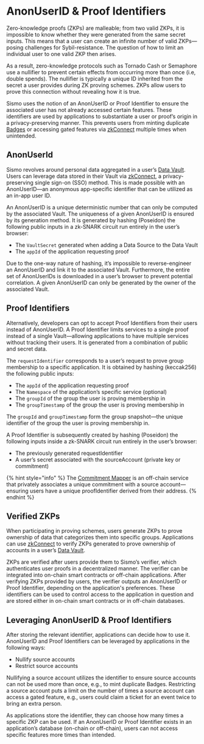 # AnonUserID & Proof Identifiers

Zero-knowledge proofs (ZKPs) are malleable; from two valid ZKPs, it is impossible to know whether they were generated from the same secret inputs. This means that a user can create an infinite number of valid ZKPs—posing challenges for Sybil-resistance. The question of how to limit an individual user to one valid ZKP then arises.

As a result, zero-knowledge protocols such as Tornado Cash or Semaphore use a nullifier to prevent certain effects from occurring more than once (i.e, double spends). The nullifier is typically a unique ID inherited from the secret a user provides during ZK proving schemes. ZKPs allow users to prove this connection without revealing how it is true.

Sismo uses the notion of an AnonUserID or Proof Identifier to ensure the associated user has not already accessed certain features. These identifiers are used by applications to substantiate a user or proof’s origin in a privacy-preserving manner. This prevents users from minting duplicate [Badges](../what-is-sismo/sismo-badges.md) or accessing gated features via [zkConnect](../what-is-sismo/zkconnect.md) multiple times when unintended.

## AnonUserId

Sismo revolves around personal data aggregated in a user’s [Data Vault](../what-is-sismo/data-vault.md). Users can leverage data stored in their Vault via [zkConnect](../what-is-sismo/zkconnect.md), a privacy-preserving single sign-on (SSO) method. This is made possible with an AnonUserID—an anonymous app-specific identifier that can be utilized as an in-app user ID.

An AnonUserID is a unique deterministic number that can only be computed by the associated Vault. The uniqueness of a given AnonUserID is ensured by its generation method. It is generated by hashing (Poseidon) the following public inputs in a zk-SNARK circuit run entirely in the user’s browser:

* The `VaultSecret` generated when adding a Data Source to the Data Vault
* The `appId` of the application requesting proof

Due to the one-way nature of hashing, it’s impossible to reverse-engineer an AnonUserID and link it to the associated Vault. Furthermore, the entire set of AnonUserIDs is downloaded in a user’s browser to prevent potential correlation. A given AnonUserID can only be generated by the owner of the associated Vault.

## Proof Identifiers

Alternatively, developers can opt to accept Proof Identifiers from their users instead of AnonUserID. A Proof Identifier limits services to a single proof instead of a single Vault—allowing applications to have multiple services without tracking their users. It is generated from a combination of public and secret data.

The `requestIdentifier` corresponds to a user’s request to prove group membership to a specific application. It is obtained by hashing (keccak256) the following public inputs:

* The `appId` of the application requesting proof
* The `Namespace` of the application’s specific service (optional)
* The `groupId` of the group the user is proving membership in
* The `groupTimestamp` of the group the user is proving membership in

The `groupId` and `groupTimestamp` form the group snapshot—the unique identifier of the group the user is proving membership in.

A Proof Identifier is subsequently created by hashing (Poseidon) the following inputs inside a zk-SNARK circuit run entirely in the user’s browser:

* The previously generated requestIdentifier
* A user’s secret associated with the sourceAccount (private key or commitment)

{% hint style="info" %}
The [Commitment Mapper](commitment-mapper.md) is an off-chain service that privately associates a unique commitment with a source account—ensuring users have a unique proofIdentifier derived from their address.
{% endhint %}

## Verified ZKPs

When participating in proving schemes, users generate ZKPs to prove ownership of data that categorizes them into specific groups. Applications can use [zkConnect](../what-is-sismo/zkconnect.md) to verify ZKPs generated to prove ownership of accounts in a user’s [Data Vault](../what-is-sismo/data-vault.md).

ZKPs are verified after users provide them to Sismo’s verifier, which authenticates user proofs in a decentralized manner. The verifier can be integrated into on-chain smart contracts or off-chain applications. After verifying ZKPs provided by users, the verifier outputs an AnonUserID or Proof Identifier, depending on the application's preferences. These identifiers can be used to control access to the application in question and are stored either in on-chain smart contracts or in off-chain databases.

## Leveraging AnonUserID & Proof Identifiers

After storing the relevant identifier, applications can decide how to use it. AnonUserID and Proof Identifiers can be leveraged by applications in the following ways:

* Nullify source accounts
* Restrict source accounts

Nullifying a source account utilizes the identifier to ensure source accounts can not be used more than once, e.g., to mint duplicate Badges. Restricting a source account puts a limit on the number of times a source account can access a gated feature, e.g., users could claim a ticket for an event twice to bring an extra person.

As applications store the identifier, they can choose how many times a specific ZKP can be used. If an AnonUserID or Proof Identifier exists in an application’s database (on-chain or off-chain), users can not access specific features more times than intended.
